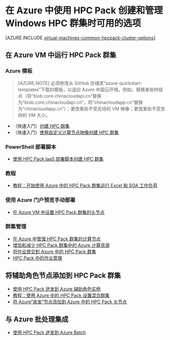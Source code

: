 <!-- need to be verified -->

<properties
    pageTitle="云中的 Windows HPC Pack 群集选项 | Azure"
    description="了解在 Azure 云中使用 Microsoft HPC Pack 创建和管理 Windows 高性能计算 (HPC) 群集时可用的选项"
    services="virtual-machines-windows,cloud-services,batch"
    documentationcenter=""
    author="dlepow"
    manager="timlt"
    editor=""
    tags="azure-resource-manager,azure-service-management,hpc-pack" />
<tags 
    ms.assetid="02c5566d-2129-483c-9ecf-0d61030442d7"
    ms.service="virtual-machines-windows"
    ms.devlang="na"
    ms.topic="article"
    ms.tgt_pltfrm="vm-windows"
    ms.workload="big-compute"
    ms.date="11/17/2016"
    wacn.date="01/20/2017"
    ms.author="danlep" />

# 在 Azure 中使用 HPC Pack 创建和管理 Windows HPC 群集时可用的选项
[AZURE.INCLUDE [virtual-machines-common-hpcpack-cluster-options](../../includes/virtual-machines-common-hpcpack-cluster-options.md)]

## 在 Azure VM 中运行 HPC Pack 群集
### Azure 模板

>[AZURE.NOTE] 必须修改从 GitHub 存储库“azure-quickstart-templates”下载的模板，以适应 Azure 中国云环境。例如，替换某些终结点（将“blob.core.chinacloudapi.cn”替换为“blob.core.chinacloudapi.cn”，将“chinacloudapp.cn”替换为“chinacloudapp.cn”）；更改某些不受支持的 VM 映像；更改某些不受支持的 VM 大小。

* （快速入门）[创建 HPC 群集](https://github.com/Azure/azure-quickstart-templates/tree/master/create-hpc-cluster)
* （快速入门）[使用自定义计算节点映像创建 HPC 群集](https://github.com/Azure/azure-quickstart-templates/tree/master/create-hpc-cluster-custom-image)

### PowerShell 部署脚本
* [使用 HPC Pack IaaS 部署脚本创建 HPC 群集](/documentation/articles/virtual-machines-windows-classic-hpcpack-cluster-powershell-script/)

### 教程
* [教程：开始使用 Azure 中的 HPC Pack 群集运行 Excel 和 SOA 工作负荷](/documentation/articles/virtual-machines-windows-excel-cluster-hpcpack/)

### 使用 Azure 门户预览手动部署
* [在 Azure VM 中设置 HPC Pack 群集的头节点](/documentation/articles/virtual-machines-windows-hpcpack-cluster-headnode/)

### 群集管理
* [在 Azure 中管理 HPC Pack 群集的计算节点](/documentation/articles/virtual-machines-windows-classic-hpcpack-cluster-node-manage/)
* [增加和减少 HPC Pack 群集中的 Azure 计算资源](/documentation/articles/virtual-machines-windows-classic-hpcpack-cluster-node-autogrowshrink/)
* [将作业提交到 Azure 中的 HPC Pack 群集](/documentation/articles/virtual-machines-windows-hpcpack-cluster-submit-jobs/)
* [HPC Pack 中的作业管理](https://technet.microsoft.com/zh-cn/library/jj899585.aspx)

## 将辅助角色节点添加到 HPC Pack 群集
* [使用 HPC Pack 迸发到 Azure 辅助角色实例](https://technet.microsoft.com/zh-cn/library/gg481749.aspx)
* [教程：使用 Azure 中的 HPC Pack 设置混合群集](/documentation/articles/cloud-services-setup-hybrid-hpcpack-cluster/)
* [将 Azure“突发”节点添加到 Azure 中的 HPC Pack 头节点](/documentation/articles/virtual-machines-windows-classic-hpcpack-cluster-node-burst/)

## 与 Azure 批处理集成
* [使用 HPC Pack 迸发到 Azure Batch](https://technet.microsoft.com/zh-cn/library/mt612877.aspx)

<!---HONumber=Mooncake_0116_2017-->
<!--Update_Description: update meta properties & wording update-->